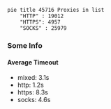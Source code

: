 
```mermaid
pie title 45716 Proxies in list
    "HTTP" : 19012
    "HTTPS": 4957
    "SOCKS" : 25979
```

### Some Info
#### Average Timeout

- mixed: 3.1s
- http: 1.2s
- https: 8.3s
- socks: 4.6s